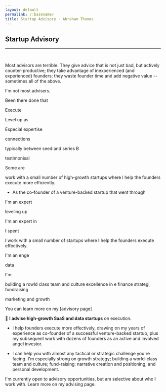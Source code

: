 ```yaml
---
layout: default
permalink: /:basename/
title: Startup Advisory · Abraham Thomas
---
```


## Startup Advisory

----

<br/>


Most advisors are terrible.  They give advice that is not just bad, but actively counter-productive; they take advantage of inexperienced (and experienced) founders; they waste founder time and  add negative value -- sometimes all of the above.


I'm not most advisers. 

Been there done that

Execute

Level up as 

Especial expertise

connections




typically between seed and series B

testimonisal




Some are  

 work with a small number of high-growth startups where I help the founders execute more efficiently.

* As the co-founder of a venture-backed startup that went through 

I'm an expert 


leveling up


I'm an expert in 

I spent 

I work with a small number of startups where I help the founders execute effectively. 

I'm an enge

data




I'm 

buliding a rowld class team and culture 
excellence in e
finance strategi, fundraising

marketing and growth

You can learn more on my [advisory page]




🚀 I **advise high-growth SaaS and data startups** on execution.

* I help founders execute more effectively, drawing on my years of experience as co-founder of a successful venture-backed startup, plus my subsequent work with dozens of founders as an active and involved angel investor.

* I can help you with almost any tactical or strategic challenge you're facing.  I'm especially strong on growth strategy; building a world-class team and culture; fund-raising; narrative creation and positioning; and personal development. 

I'm currently open to advisory opportunities, but am selective about who I work with.  Learn more on my advising page.
